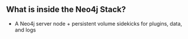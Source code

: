 ## What is inside the Neo4j Stack?
* A Neo4j server node + persistent volume sidekicks for plugins, data, and logs